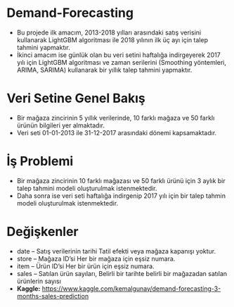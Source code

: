 # Demand-Forecasting
* Bu projede ilk amacım, 2013-2018 yılları arasındaki satış verisini kullanarak LightGBM algoritması ile 2018 yılının ilk üç ayı için talep tahmini yapmaktır.
* İkinci amacım ise günlük olan bu veri setini haftalığa indirgeyerek 2017 yılı için LightGBM algoritması ve zaman serilerini (Smoothing yöntemleri, ARIMA, SARIMA) kullanarak bir yıllık talep tahmini yapmaktır.

# Veri Setine Genel Bakış
* Bir mağaza zincirinin 5 yıllık verilerinde, 10 farklı mağaza ve 50 farklı ürünün bilgileri yer almaktadır.
* Veri seti 01-01-2013 ile 31-12-2017 arasındaki dönemi kapsamaktadır.

# İş Problemi
* Bir mağaza zincirinin 10 farklı mağazası ve 50 farklı ürünü için 3 aylık bir talep tahmini modeli oluşturulmak istenmektedir.
* Daha sonra ise veri seti haftalığa indirgenip 2017 yılı için bir talep tahmin modeli oluşturulmak istenmektedir.

# Değişkenler
* date – Satış verilerinin tarihi Tatil efekti veya mağaza kapanışı yoktur.
* store – Mağaza ID’si Her bir mağaza için eşsiz numara.
* item – Ürün ID’si Her bir ürün için eşsiz numara.
* sales – Satılan ürün sayıları, Belirli bir tarihte belirli bir mağazadan satılan ürünlerin sayısı
* **Kaggle:** https://www.kaggle.com/kemalgunay/demand-forecasting-3-months-sales-prediction
